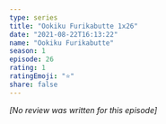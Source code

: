 ```yaml
---
type: series
title: "Ookiku Furikabutte 1x26"
date: "2021-08-22T16:13:22"
name: "Ookiku Furikabutte"
season: 1
episode: 26
rating: 1
ratingEmoji: "⭐️"
share: false
---
```


*[No review was written for this episode]*
